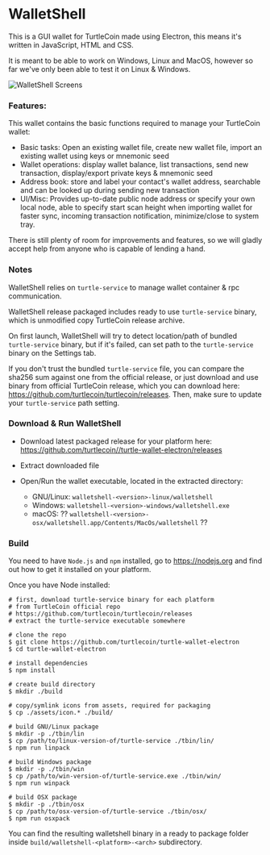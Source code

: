 # WalletShell

This is a GUI wallet for TurtleCoin made using Electron, this means it's written in JavaScript, HTML and CSS. 

It is meant to be able to work on Windows, Linux and MacOS, however so far we've only been able to test it on Linux &amp; Windows.

![WalletShell Screens](https://raw.githubusercontent.com/rixombea/turtle-wallet-electron/wssx/sc/wssc.gif "WalletShell Screens")

### Features:
This wallet contains the basic functions required to manage your TurtleCoin wallet:
  * Basic tasks: Open an existing wallet file, create new wallet file, import an existing wallet using keys or mnemonic seed
  * Wallet operations: display wallet balance, list transactions, send new transaction, display/export private keys &amp; mnemonic seed
  * Address book: store and label your contact's wallet address, searchable and can be looked up during sending new transaction
  * UI/Misc: Provides up-to-date public node address or specify your own local node, able to specify start scan height when importing wallet for faster sync, incoming transaction notification, minimize/close to system tray.

There is still plenty of room for improvements and features, so we will gladly accept help from anyone who is capable of lending a hand.

### Notes

WalletShell relies on `turtle-service` to manage wallet container &amp; rpc communication.

WalletShell release packaged includes ready to use `turtle-service` binary, which is unmodified copy TurtleCoin release archive.

On first launch, WalletShell will try to detect location/path of bundled `turtle-service` binary, but if it's failed, can set path to the `turtle-service` binary on the Settings tab.

If you don't trust the bundled `turtle-service` file, you can compare the sha256 sum against one from the official release, or just download and use binary from official TurtleCoin release, which you can download here: https://github.com/turtlecoin/turtlecoin/releases. Then,  make sure to update your `turtle-service` path setting.

### Download &amp; Run WalletShell

* Download latest packaged release for your platform here: https://github.com/turtlecoin//turtle-wallet-electron/releases

* Extract downloaded file
* Open/Run the wallet executable, located in the extracted directory:  
  * GNU/Linux: `walletshell-<version>-linux/walletshell`
  * Windows: `walletshell-<version>-windows/walletshell.exe`
  * macOS: ?? `walletshell-<version>-osx/walletshell.app/Contents/MacOs/walletshell` ??


### Build
You need to have `Node.js` and `npm` installed, go to https://nodejs.org and find out how to get it installed on your platform.

Once you have Node installed:
```
# first, download turtle-service binary for each platform
# from TurtleCoin official repo
# https://github.com/turtlecoin/turtlecoin/releases
# extract the turtle-service executable somewhere

# clone the repo
$ git clone https://github.com/turtlecoin/turtle-wallet-electron
$ cd turtle-wallet-electron

# install dependencies
$ npm install

# create build directory
$ mkdir ./build

# copy/symlink icons from assets, required for packaging
$ cp ./assets/icon.* ./build/

# build GNU/Linux package
$ mkdir -p ./tbin/lin
$ cp /path/to/linux-version-of/turtle-service ./tbin/lin/
$ npm run linpack

# build Windows package
$ mkdir -p ./tbin/win
$ cp /path/to/win-version-of/turtle-service.exe ./tbin/win/
$ npm run winpack

# build OSX package
$ mkdir -p ./tbin/osx
$ cp /path/to/osx-version-of/turtle-service ./tbin/osx/
$ npm run osxpack
```

You can find the resulting walletshell binary in a ready to package folder inside `build/walletshell-<platform>-<arch>` subdirectory.


